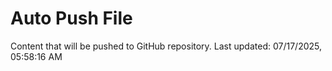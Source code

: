# Auto Push File

Content that will be pushed to GitHub repository.
Last updated: 07/17/2025, 05:58:16 AM